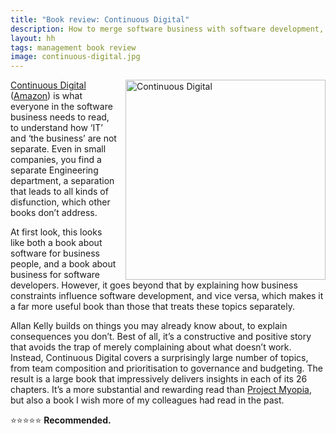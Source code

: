 ```yaml
---
title: "Book review: Continuous Digital"
description: How to merge software business with software development, by @allankellynet
layout: hh
tags: management book review
image: continuous-digital.jpg
---
```


<a href="https://www.allankellyassociates.co.uk/books/"><img src="continuous-digital.jpg" alt="Continuous Digital" style="width:320px;float:right;margin-left:1em"></a>

[Continuous Digital](https://www.allankellyassociates.co.uk/books/)
([Amazon](https://amzn.to/2CUbMbW))
is what everyone in the software business needs to read, to understand how ‘IT’ and ‘the business’ are not separate. 
Even in small companies, you find a separate Engineering department, a separation that leads to all kinds of disfunction, which other books don’t address.

At first look, this looks like both a book about software for business people, and a book about business for software developers.
However, it goes beyond that by explaining how business constraints influence software development, and vice versa, which makes it a far more useful book than those that treats these topics separately. 

Allan Kelly builds on things you may already know about, to explain consequences you don’t.
Best of all, it’s a constructive and positive story that avoids the trap of merely complaining about what doesn’t work.
Instead, Continuous Digital covers a surprisingly large number of topics, from team composition and prioritisation to governance and budgeting.
The result is a large book that impressively delivers insights in each of its 26 chapters.
It’s a more substantial and rewarding read than [Project Myopia](project-myopia-review), but also a book I wish more of my colleagues had read in the past.

⭐️⭐️⭐️⭐️⭐️ **Recommended.**
